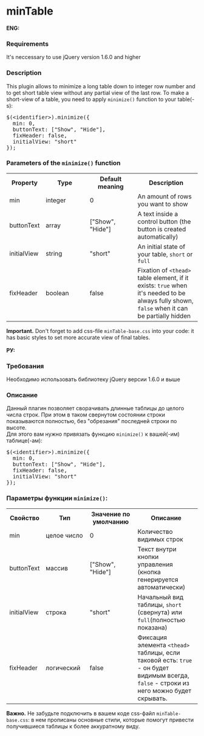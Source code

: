minTable
========

<strong>ENG:</strong>
<h3>Requirements</h3>
It's neccessary to use jQuery version 1.6.0 and higher

<h3>Description</h3>

This plugin allows to minimize a long table down to integer row number and to get short table view without any partial view of the last row.
To make a short-view of a table, you need to apply <code>minimize()</code> function to your table(-s):
<pre>$(&lt;identifier&gt;).minimize({<br>  min: 0,<br>  buttonText: ["Show", "Hide"],<br>  fixHeader: false,<br>  initialView: "short"<br>});</pre>

<h3>Parameters of the <code>minimize()</code> function</h3>

<table>
  <tbody>
    <tr>
      <th>Property</th>
      <th width="100">Type</th>
      <th width="110">Default meaning</th>
      <th>Description</th>
    </tr>
    <tr>
      <td>min</td>
      <td>integer</td>
      <td>0</td>
      <td>An amount of rows you want to show</td>
    </tr>
    <tr>
      <td>buttonText</td>
      <td>array</td>
      <td>["Show", "Hide"]</td>
      <td>A text inside a control button (the button is created automatically)</td>
    </tr>
    <tr>
      <td>initialView</td>
      <td>string</td>
      <td>"short"</td>
      <td>An initial state of your table, <code>short</code> or <code>full</code></td>
    </tr>
    <tr>
      <td>fixHeader</td>
      <td>boolean</td>
      <td>false</td>
      <td>Fixation of <code>&lt;thead&gt;</code> table element, if it exists: <code>true</code> when it's needed to be always fully shown, <code>false</code> when it can be partially hidden</td>
    </tr>
  </tbody>
</table>

<strong>Important.</strong> Don't forget to add css-file <code>minTable-base.css</code> into your code: it has basic styles to set more accurate view of final tables.
<br><br>
<strong>РУ:</strong>
<h3>Требования</h3>
Необходимо использовать библиотеку jQuery версии 1.6.0 и выше

<h3>Описание</h3>

Данный плагин позволяет сворачивать длинные таблицы до целого числа строк. При этом в таком свернутом состоянии строки показываются полностью, без "обрезания" последней строки по высоте.
<br>Для этого вам нужно привязать функцию <code>minimize()</code> к вашей(-им) таблице(-ам):
<pre>$(&lt;identifier&gt;).minimize({<br>  min: 0,<br>  buttonText: ["Show", "Hide"],<br>  fixHeader: false,<br>  initialView: "short"<br>});</pre>
<h3>Параметры функции <code>minimize()</code>:</h3>
<table>
  <tbody>
    <tr>
      <th>Свойство</th>
      <th width="100">Тип</th>
      <th width="110">Значение по умолчанию</th>
      <th>Описание</th>
    </tr>
    <tr>
      <td>min</td>
      <td>целое число</td>
      <td>0</td>
      <td>Количество видимых строк</td>
    </tr>
    <tr>
      <td>buttonText</td>
      <td>массив</td>
      <td>["Show", "Hide"]</td>
      <td>Текст внутри кнопки управления (кнопка генерируется автоматически)</td>
    </tr>
    <tr>
        <td>initialView</td>
        <td>строка</td>
        <td>"short"</td>
        <td>Начальный вид таблицы, <code>short</code> (свернута) или <code>full</code>(полностью показана)</td>
    </tr>
    <tr>
        <td>fixHeader</td>
        <td>логический</td>
        <td>false</td>
        <td>Фиксация элемента <code>&lt;thead&gt;</code> таблицы, если таковой есть: <code>true</code> - он будет видимым всегда, <code>false</code> - строки из него можно будет скрывать.</td>
    </tr>
  </tbody>
</table>
<strong>Важно.</strong> Не забудьте подключить в вашем коде css-файл <code>minTable-base.css</code>: в нем прописаны основные стили, которые помогут привести получившиеся таблицы к более аккуратному виду.
